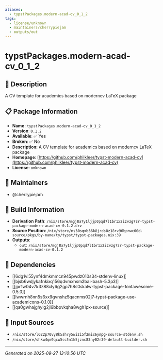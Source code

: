```yaml
---
aliases:
  - typstPackages.modern-acad-cv_0_1_2
tags:
  - license/unknown
  - maintainers/cherrypiejam
  - outputs/out
---
```


# typstPackages.modern-acad-cv_0_1_2

## 📝 Description

A CV template for academics based on moderncv LaTeX package

## 📋 Package Information

- **Name**: `typstPackages.modern-acad-cv_0_1_2`
- **Version**: `0.1.2`
- **Available**: ✅ Yes
- **Broken**: ✅ No
- **Description**: A CV template for academics based on moderncv LaTeX package
- **Homepage**: [https://github.com/philkleer/typst-modern-acad-cv](https://github.com/philkleer/typst-modern-acad-cv)
- **License**: `unknown`
## 👥 Maintainers

- @cherrypiejam


## 🔧 Build Information

- **Derivation Path**: `/nix/store/mgj8a7y1ljjp0pqd7l1br1x2izvzg7zr-typst-package-modern-acad-cv-0.1.2.drv`
- **Source Position**: `/nix/store/ns30sqxb36k8jrds8z18rv96bpnwc60d-source/pkgs/by-name/ty/typst/typst-packages.nix:39`
- **Outputs**:
  - `out`:  `/nix/store/mgj8a7y1ljjp0pqd7l1br1x2izvzg7zr-typst-package-modern-acad-cv-0.1.2`

## 🔗 Dependencies

- [[6dg1vi55ynf4dmkmmcn945pwdz010s34-stdenv-linux]]
- [[bjsb6wdjykafnkixq156qdvmxhsm2bai-bash-5.3p3]]
- [[jpr1w04v7k3z88cly6g2gp7h8s0skalw-typst-package-fontawesome-0.5.0]]
- [[lwwrnh8nn5s6xx9gvnshz5qacnms02j7-typst-package-use-academicons-0.1.0]]
- [[qa0gwhajghyig2jl6bbpvkqha8wgh1px-source]]

## 📁 Input Sources

- `/nix/store/l622p70vy8k5sh7y5wizi5f2mic6ynpg-source-stdenv.sh`
- `/nix/store/shkw4qm9qcw5sc5n1k5jznc83ny02r39-default-builder.sh`

---
*Generated on 2025-09-27 13:10:56 UTC*
